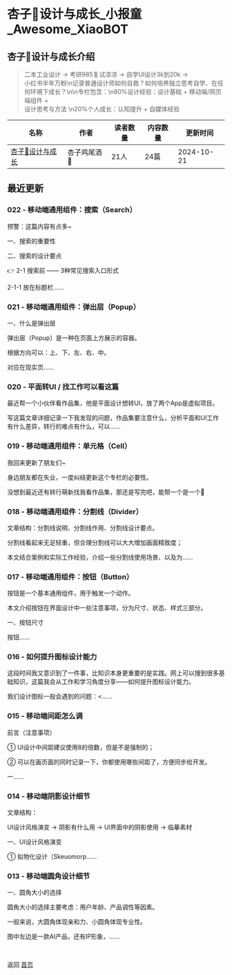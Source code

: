 # 杏子🧸设计与成长_小报童_Awesome_XiaoBOT

## 杏子🧸设计与成长介绍
> 二本工业设计 → 考研985复试凉凉 → 自学UI设计3k到20k →  
小红书半年万粉\n记录普通设计师如何自救？如何培养独立思考自学、在任何环境下成长？\n\n专栏包含：\n80%设计经验：设计基础 + 移动端/网页端组件 +  
设计思考与方法 \n20%个人成长：认知提升 + 自媒体经验  
  


|名称|作者|读者数量|内容数量|更新时间|
|---|---|---|---|---|
|[杏子🧸设计与成长](https://xiaobot.net/p/xzjwj2024?refer=0b133df9-27dc-423b-8101-639049001c13)|杏子鸡尾酒🍹|21人|24篇|2024-10-21|

## 最近更新
### 022 - 移动端通用组件：搜索（Search）

预警：这篇内容有点多~

一、搜索的重要性

二、搜索的设计要点

👉 2-1 搜索前 —— 3种常见搜索入口形式

2-1-1 放在标题栏......

### 021 - 移动端通用组件：弹出层（Popup）

一、什么是弹出层

弹出层（Popup）是一种在页面上方展示的容器。

根据方向可以：上、下、左、右、中。

对应在现实页......

### 020 - 平面转UI / 找工作可以看这篇

最近帮一个小伙伴看作品集，他是平面设计想转UI，放了两个App是虚拟项目。

写这篇文章详细记录一下我发现的问题，作品集要注意什么，分析平面和UI工作有什么差异，转行的难点有什么，可以......

### 019 - 移动端通用组件：单元格（Cell）

我回来更新了朋友们~

身边朋友都在失业，一度纠结更新这个专栏的必要性。

没想到最近还有转行萌新找我看作品集，那还是写完吧，能帮一个是一个🤣

### 018 - 移动端通用组件：分割线（Divider）

文章结构：分割线说明、分割线作用、分割线设计要点。

分割线看起来无足轻重，但合理分割线可以大大增加画面精致度；

本文结合案例和实际工作经验，介绍一些分割线使用场景、以及为......

### 017 - 移动端通用组件：按钮（Button）

按钮是一个基本通用组件，用于触发一个动作。

本文介绍按钮在界面设计中一些注意事项，分为尺寸、状态、样式三部分。

一、按钮尺寸

按钮......

### 016 - 如何提升图标设计能力

这段时间我又意识到了一件事，比知识本身更重要的是实践。网上可以搜到很多基础知识，这篇我会从工作和学习角度分享——如何提升图标设计能力。

我们设计图标一般会遇到的问题：<......

### 015 - 移动端间距怎么调

前言（注意事项）

① UI设计中间距建议使用8的倍数，但是不是强制的；

② 可以在画页面的同时记录一下，你都使用哪些间距了，方便同步给开发。

一......

### 014 - 移动端阴影设计细节

文章结构：

UI设计风格演变 → 阴影有什么用 → UI界面中的阴影使用 → 临摹素材

一、UI设计风格演变

① 拟物化设计（Skeuomorp......

### 013 - 移动端圆角设计细节

一、圆角大小的选择

圆角大小的选择主要考虑：用户年龄、产品调性等因素。

一般来说，大圆角体现亲和力、小圆角体现专业性。

图中左边是一款AI产品，还有IP形象，......


<a href="https://github.com/Reno9527/awesome-xiaobot" style="color: white; text-decoration: none;">awesome-xiaobot</a>

返回 [首页](../README.md)
